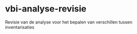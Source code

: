 # vbi-analyse-revisie
Revisie van de analyse voor het bepalen van verschillen tussen inventarisaties
